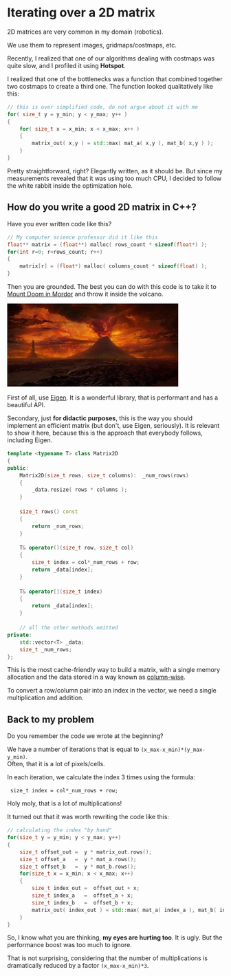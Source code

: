 # Iterating over a 2D matrix

2D matrices are very common in my domain (robotics).

We use them to represent images, gridmaps/costmaps, etc.

Recently, I realized that one of our algorithms dealing with costmaps was quite slow,
 and I profiled it using **Hotspot**.

I realized that one of the bottlenecks was a function that combined together two costmaps to create
a third one. The function looked qualitatively like this:

```C++
// this is over simplified code, do not argue about it with me
for( size_t y = y_min; y < y_max; y++ ) 
{
    for( size_t x = x_min; x < x_max; x++ ) 
    {
        matrix_out( x,y ) = std::max( mat_a( x,y ), mat_b( x,y ) ); 
    }
}
```

Pretty straightforward, right? Elegantly written, as it should be.
But since my measurements revealed that it was using too much CPU, I decided to 
follow the white rabbit inside the optimization hole.

## How do you write a good 2D matrix in C++?

Have you ever written code like this?

```C++
// My computer science professor did it like this
float** matrix = (float**) malloc( rows_count * sizeof(float*) );
for(int r=0; r<rows_count; r++) 
{
    matrix[r] = (float*) malloc( columns_count * sizeof(float) );
}
```

Then you are grounded. The best you can do with this code is to take it to
[Mount Doom in Mordor](https://en.wikipedia.org/wiki/Mount_Doom) and throw it inside the volcano.


![](img/mordor.jpg)


First of all, use [Eigen](http://eigen.tuxfamily.org). It is a wonderful library, that is performant and has a beautiful API.

Secondary, just **for didactic purposes**, this is the way you should implement an efficient matrix (but don't, use Eigen, seriously). It is relevant to show it here, because this is the approach that everybody follows, including Eigen.

```C++
template <typename T> class Matrix2D
{
public:
    Matrix2D(size_t rows, size_t columns):  _num_rows(rows)
    {
        _data.resize( rows * columns );
    }
    
    size_t rows() const
    { 
    	return _num_rows; 
    }
    
    T& operator()(size_t row, size_t col)  
    {
        size_t index = col*_num_rows + row; 
        return _data[index];
    }
    
    T& operator[](size_t index)  
    {
        return _data[index];
    }
    
    // all the other methods omitted
private:
    std::vector<T> _data;
    size_t _num_rows;
};
```

This is the most cache-friendly way to build a matrix, with a single memory allocation and 
the data stored in a way known as [column-wise](https://www.geeksforgeeks.org/row-wise-vs-column-wise-traversal-matrix/).

To convert a row/column pair into an index in the vector, we need a single multiplication and addition.

## Back to my problem

Do you remember the code we wrote at the beginning?

We have a number of iterations that is equal to `(x_max-x_min)*(y_max-y_min)`.  
Often, that it is a lot of pixels/cells.

In each iteration, we calculate the index 3 times using the formula:

     size_t index = col*_num_rows + row;

Holy moly, that is a lot of multiplications!

It turned out that it was worth rewriting the code like this:

```C++
// calculating the index "by hand"
for(size_t y = y_min; y < y_max; y++) 
{
    size_t offset_out =  y * matrix_out.rows();
    size_t offset_a   =  y * mat_a.rows();
    size_t offset_b   =  y * mat_b.rows();
    for(size_t x = x_min; x < x_max; x++) 
    {
        size_t index_out =  offset_out + x;
        size_t index_a   =  offset_a + x;
        size_t index_b   =  offset_b + x;
        matrix_out( index_out ) = std::max( mat_a( index_a ), mat_b( index_b ) ); 
    }
}
```

So, I know what you are thinking, **my eyes are hurting too**. It is ugly. But the performance boost was too much to ignore.

That is not surprising, considering that the number of multiplications is dramatically reduced by a factor `(x_max-x_min)*3`.


